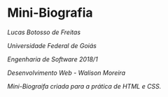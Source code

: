 # Mini-Biografia
_Lucas Botosso de Freitas_

_Universidade Federal de Goiás_ 

_Engenharia de Software 2018/1_

_Desenvolvimento Web - Walison Moreira_

_Mini-Biograifa criada para a prática de HTML e CSS._
